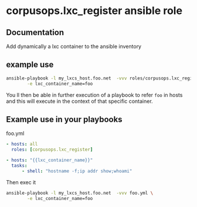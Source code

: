 # corpusops.lxc_register ansible role
## Documentation

Add dynamically a lxc container to the ansible inventory

## example use
```bash
ansible-playbook -l my_lxcs_host.foo.net  -vvv roles/corpusops.lxc_register/role.yml \
        -e lxc_container_name=foo
```

You ll then be able in further execution of a playbook to refer ``foo`` in hosts and this will
execute in the context of that specific container.

## Example use in your playbooks
foo.yml
```yaml
- hosts: all
  roles: [corpusops.lxc_register]

- hosts: "{{lxc_container_name}}"
  tasks:
      - shell: "hostname -f;ip addr show;whoami"
```

Then exec it
```bash
ansible-playbook -l my_lxcs_host.foo.net  -vvv foo.yml \
        -e lxc_container_name=foo
```


